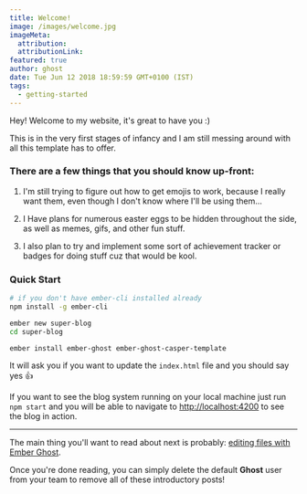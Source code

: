 ```yaml
---
title: Welcome!
image: /images/welcome.jpg
imageMeta:
  attribution:
  attributionLink:
featured: true
author: ghost
date: Tue Jun 12 2018 18:59:59 GMT+0100 (IST)
tags:
  - getting-started
---
```


Hey! Welcome to my website, it's great to have you :)

This is in the very first stages of infancy and I am still messing around with all this template has to offer.


### There are a few things that you should know up-front:


1. I'm still trying to figure out how to get emojis to work, because I really want them, even though I don't know where I'll be using them...

1. I Have plans for numerous easter eggs to be hidden throughout the side, as well as memes, gifs, and other fun stuff.

1. I also plan to try and implement some sort of achievement tracker or badges for doing stuff cuz that would be kool.

### Quick Start

```sh
# if you don't have ember-cli installed already
npm install -g ember-cli

ember new super-blog
cd super-blog

ember install ember-ghost ember-ghost-casper-template
```

It will ask you if you want to update the `index.html` file and you should say yes 👍

If you want to see the blog system running on your local machine just run `npm start` and you will
be able to navigate to  [http://localhost:4200](http://localhost:4200) to see the blog in action.

---

The main thing you'll want to read about next is probably: [editing files with Ember Ghost](/the-editor/).

Once you're done reading, you can simply delete the default **Ghost** user from your team to remove all of these introductory posts!
